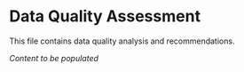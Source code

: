 # Data Quality Assessment

This file contains data quality analysis and recommendations.

*Content to be populated*